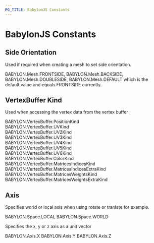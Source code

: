 ```yaml
---
PG_TITLE: BabylonJS Constants
---
```


# BabylonJS Constants

## Side Orientation

Used if required when creating a mesh to set side orientation.

BABYLON.Mesh.FRONTSIDE,
BABYLON.Mesh.BACKSIDE,
BABYLON.Mesh.DOUBLESIDE,
BABYLON.Mesh.DEFAULT which is the default value and equals FRONTSIDE currently.

## VertexBuffer Kind

Used when accessing the vertex data from the vertex buffer

BABYLON.VertexBuffer.PositionKind  
BABYLON.VertexBuffer.UVKind  
BABYLON.VertexBuffer.UV2Kind  
BABYLON.VertexBuffer.UV3Kind  
BABYLON.VertexBuffer.UV4Kind  
BABYLON.VertexBuffer.UV5Kind  
BABYLON.VertexBuffer.UV6Kind  
BABYLON.VertexBuffer.ColorKind  
BABYLON.VertexBuffer.MatricesIndicesKind  
BABYLON.VertexBuffer.MatricesIndicesExtraKind  
BABYLON.VertexBuffer.MatricesWeightsKind  
BABYLON.VertexBuffer.MatricesWeightsExtraKind  

## Axis

Specifies world or local axis when using rotate or tranlate for example.

BABYLON.Space.LOCAL
BABYLON.Space.WORLD

Specifies the x, y or z axis as a unit vector

BABYLON.Axis.X
BABYLON.Axis.Y
BABYLON.Axis.Z


